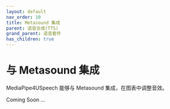 ```yaml
---
layout: default
nav_order: 10
title: Metasound 集成
parent: 语音合成(TTS)
grand_parent: 语音套件
has_children: true
---
```


# 与 Metasound 集成

MediaPipe4USpeech 能够与 Metasound 集成，在图表中调整音效。

Coming Soon ...

<!-- {: .important}
> MediaPipe4USpeech 仅支持单声道的音效输出。

## 如何使用

1. 向场景中添加 **AMediaPipeSpeechActor** 组件
2. 创建 SpeechAsset 资产
3. 在 Metasound Grpah 中配置声音 -->


